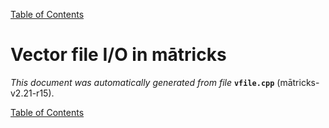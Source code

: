 
[Table of Contents](README.md)


# Vector file I/O in mātricks
_This document was automatically generated from file_ **`vfile.cpp`** (mātricks-v2.21-r15).


[Table of Contents](README.md)
